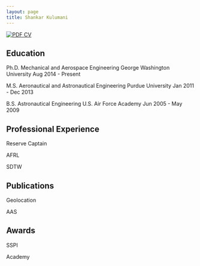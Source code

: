 ```yaml
---
layout: page
title: Shankar Kulumani
---
```


[![PDF CV][2]][1]

  [1]: https://github.com/skulumani/kulumani_cv/blob/master/kulumani_cv.pdf
  [2]: /assets/pdf.png

## Education

Ph.D.   Mechanical and Aerospace Engineering  George Washington University Aug 2014 - Present

M.S.    Aeronautical and Astronautical Engineering  Purdue University   Jan 2011 - Dec 2013

B.S.    Astronautical Engineering   U.S. Air Force Academy   Jun 2005 - May 2009

## Professional Experience

Reserve Captain

AFRL

SDTW

## Publications

Geolocation

AAS


## Awards

SSPI

Academy
